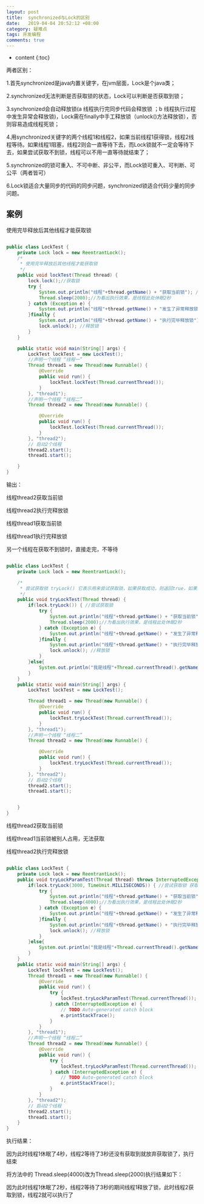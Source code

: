 ```yaml
---
layout: post
title:  synchronized与Lock的区别
date:   2019-04-04 20:52:12 +08:00
category: 疑难点
tags: 并发编程
comments: true
---
```


* content
{:toc}

两者区别：

1.首先synchronized是java内置关键字，在jvm层面，Lock是个java类；

2.synchronized无法判断是否获取锁的状态，Lock可以判断是否获取到锁；

3.synchronized会自动释放锁(a 线程执行完同步代码会释放锁 ；b 线程执行过程中发生异常会释放锁)，Lock需在finally中手工释放锁（unlock()方法释放锁），否则容易造成线程死锁；

4.用synchronized关键字的两个线程1和线程2，如果当前线程1获得锁，线程2线程等待。如果线程1阻塞，线程2则会一直等待下去，而Lock锁就不一定会等待下去，如果尝试获取不到锁，线程可以不用一直等待就结束了；

5.synchronized的锁可重入、不可中断、非公平，而Lock锁可重入、可判断、可公平（两者皆可）

6.Lock锁适合大量同步的代码的同步问题，synchronized锁适合代码少量的同步问题。












## 案例

使用完毕释放后其他线程才能获取锁

```java

public class LockTest {
    private Lock lock = new ReentrantLock();
    /*
     * 使用完毕释放后其他线程才能获取锁
     */
    public void lockTest(Thread thread) {
        lock.lock();//获取锁
        try {
            System.out.println("线程"+thread.getName() + "获取当前锁"); //打印当前锁的名称
            Thread.sleep(2000);//为看出执行效果，是线程此处休眠2秒
        } catch (Exception e) {
            System.out.println("线程"+thread.getName() + "发生了异常释放锁");
        }finally {
            System.out.println("线程"+thread.getName() + "执行完毕释放锁");
            lock.unlock(); //释放锁
        }
    }

    public static void main(String[] args) {
        LockTest lockTest = new LockTest();
        //声明一个线程 “线程一”
        Thread thread1 = new Thread(new Runnable() {
            @Override
            public void run() {
                lockTest.lockTest(Thread.currentThread());
            }
        }, "thread1");
        //声明一个线程 “线程二”
        Thread thread2 = new Thread(new Runnable() {

            @Override
            public void run() {
                lockTest.lockTest(Thread.currentThread());
            }
        }, "thread2");
        // 启动2个线程
        thread2.start();
        thread1.start();

    }
}

```
输出：

线程thread2获取当前锁

线程thread2执行完释放锁

线程thread1获取当前锁

线程thread1执行完释放锁

另一个线程在获取不到锁时，直接走完，不等待

```java

public class LockTest {
    private Lock lock = new ReentrantLock();

    /*
     * 尝试获取锁 tryLock() 它表示用来尝试获取锁，如果获取成功，则返回true，如果获取失败（即锁已被其他线程获取），则返回false
     */
    public void tryLockTest(Thread thread) {
        if(lock.tryLock()) { //尝试获取锁
            try {
                System.out.println("线程"+thread.getName() + "获取当前锁"); //打印当前锁的名称
                Thread.sleep(2000);//为看出执行效果，是线程此处休眠2秒
            } catch (Exception e) {
                System.out.println("线程"+thread.getName() + "发生了异常释放锁");
            }finally {
                System.out.println("线程"+thread.getName() + "执行完毕释放锁");
                lock.unlock(); //释放锁
            }
        }else{
            System.out.println("我是线程"+Thread.currentThread().getName()+"当前锁被别人占用，我无法获取");
        }
    }
    public static void main(String[] args) {
        LockTest lockTest = new LockTest();

        Thread thread1 = new Thread(new Runnable() {
            @Override
            public void run() {
                lockTest.tryLockTest(Thread.currentThread());
            }
        }, "thread1");
        //声明一个线程 “线程二”
        Thread thread2 = new Thread(new Runnable() {

            @Override
            public void run() {
                lockTest.tryLockTest(Thread.currentThread());
            }
        }, "thread2");
        // 启动2个线程
        thread2.start();
        thread1.start();


    }
}

```

线程thread2获取当前锁

线程thread1当前锁被别人占用，无法获取

线程thread2执行完释放锁

```java

public class LockTest {
    private Lock lock = new ReentrantLock();
    public void tryLockParamTest(Thread thread) throws InterruptedException {
        if(lock.tryLock(3000, TimeUnit.MILLISECONDS)) { //尝试获取锁 获取不到锁，就等3秒，如果3秒后还是获取不到就返回false  
            try {
                System.out.println("线程"+thread.getName() + "获取当前锁"); //打印当前锁的名称
                Thread.sleep(4000);//为看出执行效果，是线程此处休眠2秒
            } catch (Exception e) {
                System.out.println("线程"+thread.getName() + "发生了异常释放锁");
            }finally {
                System.out.println("线程"+thread.getName() + "执行完毕释放锁");
                lock.unlock(); //释放锁
            }
        }else{
            System.out.println("我是线程"+Thread.currentThread().getName()+"当前锁被别人占用,等待3s后仍无法获取,放弃");
        }
    }
    public static void main(String[] args) {
        LockTest lockTest = new LockTest();
        Thread thread1 = new Thread(new Runnable() {
            @Override
            public void run() {
                try {
                    lockTest.tryLockParamTest(Thread.currentThread());
                } catch (InterruptedException e) {
                    // TODO Auto-generated catch block
                    e.printStackTrace();
                }
            }
        }, "thread1");
        //声明一个线程 “线程二”
        Thread thread2 = new Thread(new Runnable() {
            @Override
            public void run() {
                try {
                    lockTest.tryLockParamTest(Thread.currentThread());
                } catch (InterruptedException e) {
                    // TODO Auto-generated catch block
                    e.printStackTrace();
                }
            }
        }, "thread2");
        // 启动2个线程
        thread2.start();
        thread1.start();
    }
}
```


执行结果：

因为此时线程1休眠了4秒，线程2等待了3秒还没有获取到就放弃获取锁了，执行结束

将方法中的 Thread.sleep(4000)改为Thread.sleep(2000)执行结果如下：

因为此时线程1休眠了2秒，线程2等待了3秒的期间线程1释放了锁，此时线程2获取到锁，线程2就可以执行了
